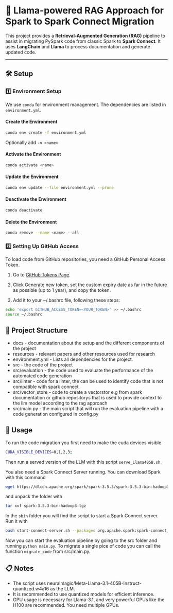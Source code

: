 # 🚀 Llama-powered RAG Approach for Spark to Spark Connect Migration

This project provides a **Retrieval-Augmented Generation (RAG)** pipeline to assist in migrating PySpark code from classic Spark to **Spark Connect**. It uses **LangChain** and **Llama** to process documentation and generate updated code.

---

## 🛠️ Setup

### 1️⃣ Environment Setup
We use `conda` for environment management. The dependencies are listed in `environment.yml`.

#### Create the Environment
```bash
conda env create -f environment.yml
```

Optionally add ```-n <name>```

#### Activate the Environment
```bash
conda activate <name>
```

#### Update the Environment
```bash
conda env update --file environment.yml --prune
```

#### Deactivate the Environment
```bash
conda deactivate
```

#### Delete the Environment
```bash
conda remove --name <name> --all
```

### 2️⃣ Setting Up GitHub Access
To load code from GitHub repositories, you need a GitHub Personal Access Token.

1. Go to [GitHub Tokens Page](https://github.com/settings/tokens).
2. Click Generate new token, set the custom expiry date as far in the future as possible (up to 1 year), and copy the token. 

3. Add it to your ~/.bashrc file, following these steps:
```bash
echo 'export GITHUB_ACCESS_TOKEN=<YOUR_TOKEN>' >> ~/.bashrc
source ~/.bashrc
```

## 📂 Project Structure
- docs - documentation about the setup and the different components of the project
- resources - relevant papers and other resources used for research
- environment.yml - Lists all dependencies for the project.
- src - the code of the project
- src/evaluation - the code used to evaluate the performance of the automated code generation
- src/linter - code for a linter, the can be used to identify code that is not compatible with spark connect
- src/vector_store - code to create a vectorstor e.g from spark documentation or github repositorys that is used to provide context to the llm model according to the rag approach
- src/main.py - the main script that will run the evaluation pipeline with a code generation configured in config.py

## 🎯 Usage

To run the code migration you first need to make the cuda devices visible. 
```bash
CUDA_VISIBLE_DEVICES=0,1,2,3;
```
Then run a served version of the LLM with this script `serve_Llama405B.sh`.

You also need a Spark Connect Server running. You can download Spark with this command 
```bash
wget https://dlcdn.apache.org/spark/spark-3.5.3/spark-3.5.3-bin-hadoop3.tgz
```

and unpack the folder with 
```bash
tar xvf spark-3.5.3-bin-hadoop3.tgz 
```
In the `sbin` folder you will find the script to start a Spark Connect server. Run it with 
```bash
bash start-connect-server.sh --packages org.apache.spark:spark-connect_2.12:3.5.3
```
Now you can start the evaluation pipeline by going to the src folder and running `python main.py`.
To migrate a single pice of code you can call the function ```migrate_code``` from src/main.py.

## 📋 Notes
- The script uses neuralmagic/Meta-Llama-3.1-405B-Instruct-quantized.w4a16 as the LLM.
- It is recommended to use quantized models for efficient inference.
- GPU usage is necessary for Llama-3.1, and very powerful GPUs like the H100 are recommended. You need multiple GPUs.


